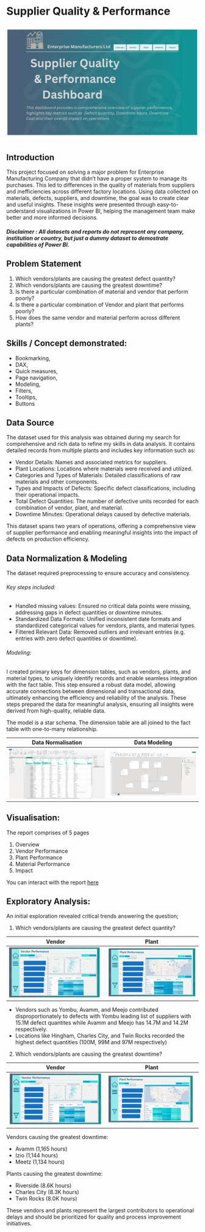 # Supplier Quality & Performance

![](Landing_page.png)
---
## Introduction
This project focused on solving a major problem for Enterprise Manufacturing Company that didn’t have a proper system to manage its purchases. This led to differences in the quality of materials from suppliers and inefficiencies across different factory locations. 
Using data collected on materials, defects, suppliers, and downtime, the goal was to create clear and useful insights. These insights were presented through easy-to-understand visualizations in Power BI, helping the management team make better and more informed decisions.
##### _Disclaimer_ : _All datasets and reports do not represent any company, institution or country, but just a dummy dataset to demostrate capabilities of Power BI._

## Problem Statement
1.  Which vendors/plants are causing the greatest defect quantity?
2.	Which vendors/plants are causing the greatest downtime?
3.	Is there a particular combination of material and vendor that perform poorly?
4.	Is there a particular combination of Vendor and plant that performs poorly?
5.	How does the same vendor and material perform across different plants?

## Skills / Concept demonstrated:
- Bookmarking,
- DAX,
- Quick measures,
- Page navigation,
- Modeling,
- Filters,
- Tooltips,
- Buttons

## Data Source
The dataset used for this analysis was obtained during my search for comprehensive and rich data to refine my skills in data analysis. It contains detailed records from multiple plants and includes key information such as:

- Vendor Details: Names and associated metrics for suppliers.
- Plant Locations: Locations where materials were received and utilized.
- Categories and Types of Materials: Detailed classifications of raw materials and other components.
- Types and Impacts of Defects: Specific defect classifications, including their operational impacts.
- Total Defect Quantities: The number of defective units recorded for each combination of vendor, plant, and material.
- Downtime Minutes: Operational delays caused by defective materials.
  
This dataset spans two years of operations, offering a comprehensive view of supplier performance and enabling meaningful insights into the impact of defects on production efficiency.

## Data Normalization & Modeling
The dataset required preprocessing to ensure accuracy and consistency.
###### Key steps included:
- Handled missing values: Ensured no critical data points were missing, addressing gaps in defect quantities or downtime minutes.
- Standardized Data Formats: Unified inconsistent date formats and standardized categorical values for vendors, plants, and material types.
- Filtered Relevant Data: Removed outliers and irrelevant entries (e.g. entries with zero defect quantities or downtime).

###### Modeling:
I created primary keys for dimension tables, such as vendors, plants, and material types, to uniquely identify records and enable seamless integration with the fact table. 
This step ensured a robust data model, allowing accurate connections between dimensional and transactional data, ultimately enhancing the efficiency and reliability of the analysis.
These steps prepared the data for meaningful analysis, ensuring all insights were derived from high-quality, reliable data.

The model is a star schema. The dimension table are all joined to the fact table with one-to-many relationship.

Data Normalisation                  |            Data Modeling
:----------------------------------:|:---------------------------:
![](Cleaning_View.png)              |       ![](Supplier_Model_View.png) 


## Visualisation:

The report comprises of 5 pages 
1. Overview
2. Vendor Performance
3. Plant Performance
4. Material Performance
5. Impact

You can interact with the report [here](https://app.powerbi.com/view?r=eyJrIjoiNWEyNjI0OGQtNzE4NC00YjRmLTlmNWYtMDdiYjUxMmQxM2NjIiwidCI6ImZmMGYzZTNhLTNlNTMtNDU0Zi1iMmI1LTZjNjg3NTNiOGVlNCJ9)

## Exploratory Analysis:
An initial exploration revealed critical trends answering the question;
 1. Which vendors/plants are causing the greatest defect quantity?

Vendor                              |                Plant
:----------------------------------:|:---------------------------:
![](vendor_defect.png)              |       ![](plant_defect.png) 
                                  
- Vendors such as Yombu, Avamm, and Meejo contributed disproportionately to defects with Yombu leading list of suppliers with 15.1M defect quantites while Avamm and Meejo has 14.7M and 14.2M respectively.
- Locations like Hingham, Charles City, and Twin Rocks recorded the highest defect quantities (100M, 99M and 97M respectively)

2. Which vendors/plants are causing the greatest downtime?

Vendor                              |                Plant
:----------------------------------:|:---------------------------:
![](vendor_downtime.png)              |       ![](plant_downtime.png) 

Vendors causing the greatest downtime:
- Avamm (1,165 hours)
- Izio (1,144 hours)
- Meetz (1,134 hours)

Plants causing the greatest downtime:
- Riverside (8.6K hours)
- Charles City (8.3K hours)
- Twin Rocks (8.0K hours)
  
These vendors and plants represent the largest contributors to operational delays and should be prioritized for quality and process improvement initiatives.













